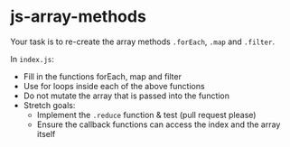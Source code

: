 # js-array-methods

Your task is to re-create the array methods `.forEach`, `.map` and `.filter`.

In `index.js`:
- Fill in the functions forEach, map and filter
- Use for loops inside each of the above functions
- Do not mutate the array that is passed into the function
- Stretch goals:
  - Implement the `.reduce` function & test (pull request please)
  - Ensure the callback functions can access the index and the array itself
